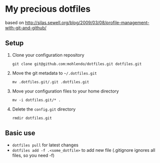 My precious dotfiles
=====================

based on http://silas.sewell.org/blog/2009/03/08/profile-management-with-git-and-github/

Setup
-----

1. Clone your configuration repository

   `git clone git@github.com:mohlendo/dotfiles.git dotfiles.git`
   
2. Move the git metadata to `~/.dotfiles.git`

   `mv .dotfiles.git/.git .dotfiles.git`
   
3. Move your configuration files to your home directory

   `mv -i dotfiles.git/* .`
   
4. Delete the `config.git` directory

   `rmdir dotfiles.git`

Basic use
--------

* `dotfiles pull` for latest changes
* `dotfiles add -f .<some_dotfile>` to add new file (.gitignore ignores all files, so you need -f)
